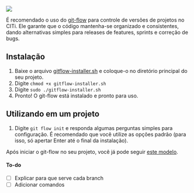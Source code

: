 ![](http://i.imgur.com/C6iN5jr.png)

É recomendado o uso do [git-flow](https://danielkummer.github.io/git-flow-cheatsheet/index.html) para controle de versões de projetos no CITi. Ele garante que o código mantenha-se organizado e consistentes, dando alternativas simples para releases de features, sprints e correção de bugs.

## Instalação
1. Baixe o arquivo [gitflow-installer.sh](https://github.com/vanessa/citi-coding-style/blob/master/gitflow/gitflow-installer.sh) e coloque-o no diretório principal do seu projeto.
2. Digite `chmod +x gitflow-installer.sh`
3. Digite `sudo ./gitflow-installer.sh`
4. Pronto! O git-flow está instalado e pronto para uso.

## Utilizando em um projeto
1. Digite `git flow init` e responda algumas perguntas simples para configuração. É recomendado que você utilize as opções padrão (para isso, só apertar Enter até o final da instalação).

Após iniciar o git-flow no seu projeto, você já pode seguir [este modelo](https://danielkummer.github.io/git-flow-cheatsheet/index.html#features).

#### To-do
- [ ] Explicar para que serve cada branch
- [ ] Adicionar comandos
